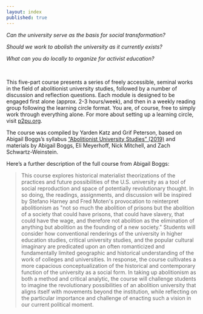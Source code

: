 ```yaml
---
layout: index
published: true
---
```

*Can the university serve as the basis for social transformation?*

*Should we work to abolish the university as it currently exists?*

*What can you do locally to organize for activist education?*

<br>

This five-part course presents a series of freely accessible, seminal works in the field of abolitionist university studies, followed by a number of discussion and reflection questions. Each module is designed to be engaged first alone (approx. 2-3 hours/week), and then in a weekly reading group following the learning circle format. You are, of course, free to simply work through everything alone. For more about setting up a learning circle, visit [p2pu.org](http://www.p2pu.org). 

The course was compiled by Yarden Katz and Grif Peterson, based on Abigail Boggs’s syllabus [“Abolitionist University Studies” (2019)](https://www.academia.edu/40213440/Abolitionist_University_Studies_Syllabus_Fall_2019) and materials by Abigail Boggs, Eli Meyerhoff, Nick Mitchell, and Zach Schwartz-Weinstein. 

Here’s a further description of the full course from Abigail Boggs:

> This course explores historical materialist theorizations of the practices and future possibilities of the U.S. university as a tool of social reproduction and space of potentially revolutionary thought. In so doing, the readings, assignments, and discussion will be inspired by Stefano Harney and Fred Moten's provocation to reinterpret abolitionism as "not so much the abolition of prisons but the abolition of a society that could have prisons, that could have slavery, that could have the wage, and therefore not abolition as the elimination of anything but abolition as the founding of a new society." Students will consider how conventional renderings of the university in higher education studies, critical university studies, and the popular cultural imaginary are predicated upon an often romanticized and fundamentally limited geographic and historical understanding of the work of colleges and universities. In response, the course cultivates a more capacious conceptualization of the historical and contemporary function of the university as a social form. In taking up abolitionism as both a method and critical analytic, the course will challenge students to imagine the revolutionary possibilities of an abolition university that aligns itself with movements beyond the institution, while reflecting on the particular importance and challenge of enacting such a vision in our current political moment.
